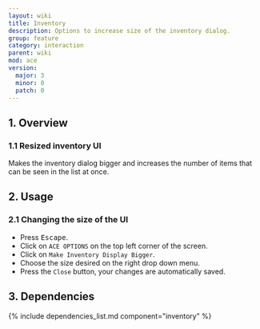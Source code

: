 ```yaml
---
layout: wiki
title: Inventory
description: Options to increase size of the inventory dialog.
group: feature
category: interaction
parent: wiki
mod: ace
version:
  major: 3
  minor: 0
  patch: 0
---
```


## 1. Overview

### 1.1 Resized inventory UI
Makes the inventory dialog bigger and increases the number of items that can be seen in the list at once.

## 2. Usage

### 2.1 Changing the size of the UI
- Press <kbd>Escape</kbd>.
- Click on `ACE OPTIONS` on the top left corner of the screen.
- Click on `Make Inventory Display Bigger`.
- Choose the size desired on the right drop down menu.
- Press the `Close` button, your changes are automatically saved.

## 3. Dependencies

{% include dependencies_list.md component="inventory" %}

